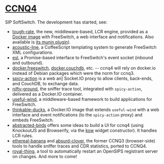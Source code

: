 [CCNQ4](http://ccnq.shimaore.net)
=================================

SIP SoftSwitch. The development has started, see:
* [tough-rate](https://github.com/shimaore/tough-rate/), the new, middleware-based, LCR engine, provided as a [Docker image](https://gtihub.com/shimaore/docker.tough-rate) with FreeSwitch, a web interface and notifications. Also available is [its munin plugin](https://github.com/shimaore/earsplitting-food)).
* [acoustic-line](https://github.com/shimaore/acoustic-line), a CoffeeScript templating system to generate FreeSwitch XML configurations.
* [esl](https://github.com/shimaore/), a Promise-based interface to FreeSwitch's event socket (inbound and outbound).
* [docker.freeswitch](https://github.com/shimaore/docker.freeswitch), [docker.couchdb](https://github.com/shimaore/docker.couchdb), etc. -- ccnq4 will rely on docker.io instead of Debian packages which were the norm for ccnq3.
* [spicy-action](https://github.com/shimaore/spicy-action) is a web an] Socket.IO proxy to allow clients, back-ends, and CouchDB, to exchange data.
* [nifty-ground](), the sniffer trace tool, integrated with `spicy-action`, delivered as a Docker.IO container.
* [useful-wind](https://github.com/shimaore/useful-wind), a middleware-based framework to build applications for FreeSwitch.
* [thinkable-ducks](https://github.com/shimaore/thinkable-ducks), a Docker.IO image that extends `useful-wind` with a web interface and event notifications (to the `spicy-action` proxy) and embeds FreeSwitch.
* [abstracted-birds](https://github.com/shimaore/abstracted-birds) offers some ideas to build a UI for ccnq4 (using KnockoutJS and Browserify, via the [kow](https://github.com/shimaore/kow) widget constructor). It handles LCR rules.
* [ethereal-banana](https://github.com/shimaore/ethereal-banana) and [absurd-clover](https://github.com/shimaore/absurd-clover), the former CCNQ3 (browser-side) tools to handle sniffer traces and CDR statistics, ported to CCNQ4.
* [royal-thing](https://github.com/shimaore/royal-thing), a tool to automatically restart an OpenSIPS registrant server on changes.
And more to come!
<!-- * [well-groomed-feast](https://github.com/shimaore/well-groomed-feast), the new voicemail server (current under development). -->
<!-- * [squealing-cow] -->
<!-- * [huge-play] -->
